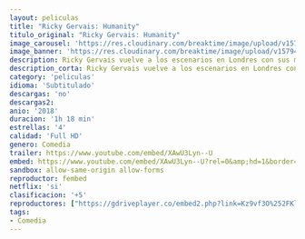 ```yaml
---
layout: peliculas
title: "Ricky Gervais: Humanity"
titulo_original: "Ricky Gervais: Humanity"
image_carousel: 'https://res.cloudinary.com/breaktime/image/upload/v1579458185/rickygervais-min_flg5fr.jpg'
image_banner: 'https://res.cloudinary.com/breaktime/image/upload/v1579458193/AAAABX7V_PdTLx9HL0xQv7rBs5fBeOU2HP-7sB4GPgdi4Q4upPNR-bxuu74pf-WCO0F3F7c4jAbeqfWWSnsB-DaVqjBJAxKM-min_ke9snh.jpg'
description: Ricky Gervais vuelve a los escenarios en Londres con sus mordaces monólogos en los que trata temas como el envejecimiento, su trabajo en los Globos de Oro, ser un engreído y la perspectiva de ser padre.
description_corta: Ricky Gervais vuelve a los escenarios en Londres con sus mordaces monólogos en los que trata temas como el envejecimiento, su trabajo en los Globos de Oro, ser un engreído y la perspectiva de ser padre.
category: 'peliculas'
idioma: 'Subtitulado'
descargas: 'no'
descargas2:
anio: '2018'
duracion: '1h 18 min'
estrellas: '4'
calidad: 'Full HD'
genero: Comedia
trailer: https://www.youtube.com/embed/XAwU3Lyn--U
embed: https://www.youtube.com/embed/XAwU3Lyn--U?rel=0&amp;hd=1&border=0&wmode=opaque&enablejsapi=1&modestbranding=1&controls=1&showinfo=1
sandbox: allow-same-origin allow-forms
reproductor: fembed
netflix: 'si'
clasificacion: '+5'
reproductores: ["https://gdriveplayer.co/embed2.php?link=Kz9vf3O%252FKl85qD%252FRggl4agnfJVIDFj2aSClXvky2voZs2OhtcyJD3z8IXVST2c1yaGmvb47r6irFR96xC1NUrY5uUuG1yepVNP%252BL2UyDWh6Q2SJ9Ng1u8qMhFxLHg78LO%252FDSpZsMYH4mWakTXDjaNDhuPXTuZCqQSScdrhMpe4nMD8YZIX5hdnxisY5Ej8GmIHbuF6WH47WC9TJ7IPgg7W"]
tags:
- Comedia
---
```













